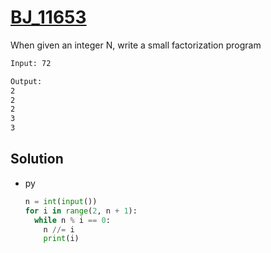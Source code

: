 # [BJ_11653](https://acmicpc.net/problem/11653)

When given an integer N, write a small factorization program

```txt
Input: 72

Output:
2
2
2
3
3
```

## Solution

* py

  ```py
  n = int(input())
  for i in range(2, n + 1):
    while n % i == 0:
      n //= i
      print(i)
  ```
